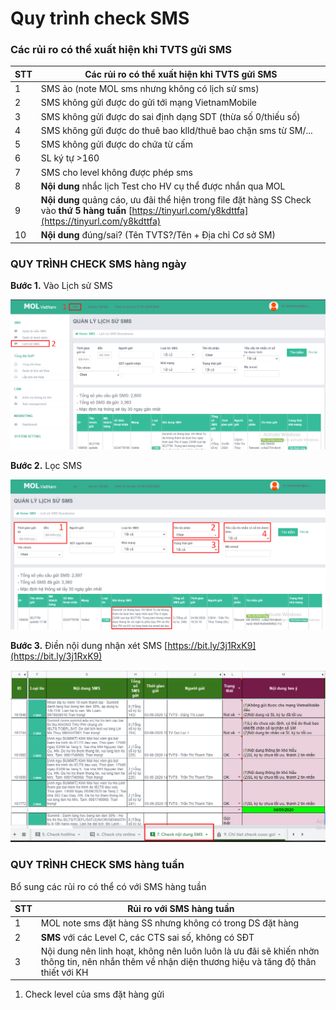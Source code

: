 # Quy trình check SMS

### Các rủi ro có thể xuất hiện khi TVTS gửi SMS

| STT | Các rủi ro có thể xuất hiện khi TVTS gửi SMS                                                                                                                                                |
| --- | ------------------------------------------------------------------------------------------------------------------------------------------------------------------------------------------- |
| 1   | SMS ảo (note MOL sms nhưng không có lịch sử sms)                                                                                                                                            |
| 2   | SMS không gửi được do gửi tới mạng VietnamMobile                                                                                                                                            |
| 3   | SMS không gửi được do sai định dạng SDT (thừa số 0/thiếu số)                                                                                                                                |
| 4   | SMS không gửi được do thuê bao klld/thuê bao chặn sms từ SM/...                                                                                                                             |
| 5   | SMS không gửi được do chứa từ cấm                                                                                                                                                           |
| 6   | SL ký tự >160                                                                                                                                                                               |
| 7   | SMS cho level không được phép sms                                                                                                                                                           |
| 8   | **Nội dung** nhắc lịch Test cho HV cụ thể được nhắn qua MOL                                                                                                                                 |
| 9   | **Nội dung** quảng cáo, ưu đãi thể hiện trong file đặt hàng SS                                   Check vào **thứ 5 hàng tuần** [https://tinyurl.com/y8kdttfa](https://tinyurl.com/y8kdttfa) |
| 10  | **Nội dung** đúng/sai? (Tên TVTS?/Tên + Địa chỉ Cơ sở SM)                                                                                                                                   |

### **QUY TRÌNH CHECK SMS h**àng ngày

**Bước 1.** Vào Lịch sử SMS

![Đảo chiều mũi tên --> Click "Lịch sử SMS"](<../../../.gitbook/assets/1 (9).png>)

**Bước 2.** Lọc SMS

![](<../../../.gitbook/assets/2 (8).png>)

**Bước 3.** Điền nội dung nhận xét SMS [https://bit.ly/3j1RxK9](https://bit.ly/3j1RxK9)

![](<../../../.gitbook/assets/3 (8).png>)

### QUY TRÌNH CHECK SMS hàng tuần

Bổ sung các rủi ro có thể có với SMS hàng tuần

| STT | Rủi ro với SMS hàng tuần                                                                                                                           |
| --- | -------------------------------------------------------------------------------------------------------------------------------------------------- |
| 1   | MOL note sms đặt hàng SS nhưng không có trong DS đặt hàng                                                                                          |
| 2   |  **SMS** với các Level C, các CTS sai số, không có SĐT                                                                                             |
| 3   | Nội dung nên linh hoạt, không nên luôn luôn là ưu đãi sẽ khiến nhờn thông tin, nên nhắn thêm về nhận diện thương hiệu và tăng độ thân thiết với KH |

1. Check level của sms đặt hàng gửi
